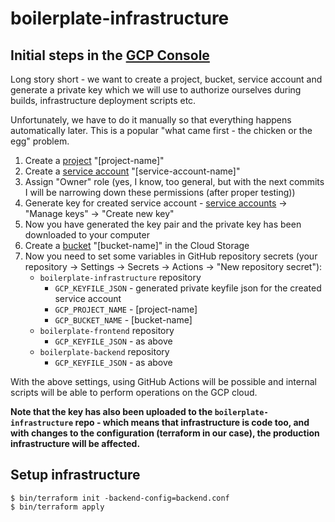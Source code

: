 # boilerplate-infrastructure

## Initial steps in the [GCP Console](https://console.cloud.google.com)

Long story short - we want to create a project, bucket, service account and generate a private key which 
we will use to authorize ourselves during builds, infrastructure deployment scripts etc.

Unfortunately, we have to do it manually so that everything happens automatically later.
This is a popular "what came first - the chicken or the egg" problem.

1. Create a [project](https://console.cloud.google.com/projectcreate) "[project-name]"
2. Create a [service account](https://console.cloud.google.com/iam-admin/serviceaccounts/create) "[service-account-name]"
3. Assign "Owner" role (yes, I know, too general, but with the next commits I will be narrowing down these permissions (after proper testing))
4. Generate key for created service account - [service accounts](https://console.cloud.google.com/iam-admin/serviceaccounts) -> "Manage keys" -> "Create new key"
5. Now you have generated the key pair and the private key has been downloaded to your computer
6. Create a [bucket](https://console.cloud.google.com/storage/create-bucket) "[bucket-name]" in the Cloud Storage
7. Now you need to set some variables in GitHub repository secrets (your repository -> Settings -> Secrets -> Actions -> "New repository secret"):
   * `boilerplate-infrastructure` repository
      * `GCP_KEYFILE_JSON` - generated private keyfile json for the created service account
      * `GCP_PROJECT_NAME` - [project-name]
      * `GCP_BUCKET_NAME` - [bucket-name]
   * `boilerplate-frontend` repository
      * `GCP_KEYFILE_JSON` - as above
   * `boilerplate-backend` repository
      * `GCP_KEYFILE_JSON` - as above

With the above settings, using GitHub Actions will be possible and internal scripts will be able to perform operations on the GCP cloud.

**Note that the key has also been uploaded to the `boilerplate-infrastructure` repo - which means that infrastructure is code too, 
and with changes to the configuration (terraform in our case), the production infrastructure will be affected.**

## Setup infrastructure

```shell
$ bin/terraform init -backend-config=backend.conf
$ bin/terraform apply
```
